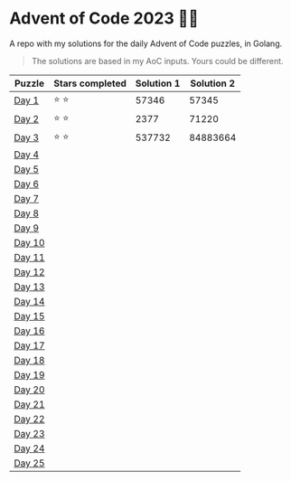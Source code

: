 # Advent of Code 2023 🎄🎁
A repo with my solutions for the daily Advent of Code puzzles, in Golang.

> The solutions are based in my AoC inputs. Yours could be different.

| Puzzle | Stars completed | Solution 1 | Solution 2 |
|--------|-----------------|------------|------------|
| [Day 1](day-01)  | ⭐️ ⭐️ | 57346 | 57345 |
| [Day 2](day-02)  | ⭐️ ⭐️ | 2377 | 71220 |
| [Day 3](day-03)  | ⭐️ ⭐️ | 537732 | 84883664 |
| [Day 4](day-04)  |  |  |  |
| [Day 5](day-05)  |  |  |  |
| [Day 6](day-06)  |  |  |  |
| [Day 7](day-07)  |  |  |  |
| [Day 8](day-08)  |  |  |  |
| [Day 9](day-09)  |  |  |  |
| [Day 10](day-10) |  |  |  |
| [Day 11](day-11) |  |  |  |
| [Day 12](day-12) |  |  |  |
| [Day 13](day-13) |  |  |  |
| [Day 14](day-14) |  |  |  |
| [Day 15](day-15) |  |  |  |
| [Day 16](day-16) |  |  |  |
| [Day 17](day-17) |  |  |  |
| [Day 18](day-18) |  |  |  |
| [Day 19](day-19) |  |  |  |
| [Day 20](day-20) |  |  |  |
| [Day 21](day-21) |  |  |  |
| [Day 22](day-22) |  |  |  |
| [Day 23](day-23) |  |  |  |
| [Day 24](day-24) |  |  |  |
| [Day 25](day-25) |  |  |  |